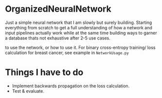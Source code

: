 # OrganizedNeuralNetwork

Just a simple neural network that I am slowly but surely building.
Starting everything from scratch to get a full understanding of how a network
and input pipelines actually work while at the same time building ways to 
garner a database thats not exhaustive after 2-5 use cases. 
 
to use the network, or how to use it. For binary cross-entropy training/ loss calculation for breast cancer, see example in `NetworkUsage.py`

# Things I have to do
- Implement backwards propagation on the loss calculation.
- Test & evaluate.
